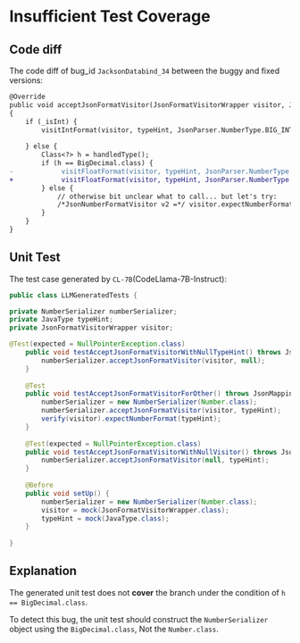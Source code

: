 # Insufficient Test Coverage


## Code diff

The code diff of bug_id `JacksonDatabind_34` between the buggy and fixed versions: 

```diff
@Override
public void acceptJsonFormatVisitor(JsonFormatVisitorWrapper visitor, JavaType typeHint) throws JsonMappingException
{
    if (_isInt) {
        visitIntFormat(visitor, typeHint, JsonParser.NumberType.BIG_INTEGER);
 
    } else {
        Class<?> h = handledType();
        if (h == BigDecimal.class) {
-            visitFloatFormat(visitor, typeHint, JsonParser.NumberType.BIG_INTEGER);
+            visitFloatFormat(visitor, typeHint, JsonParser.NumberType.BIG_DECIMAL);
        } else {
            // otherwise bit unclear what to call... but let's try:
            /*JsonNumberFormatVisitor v2 =*/ visitor.expectNumberFormat(typeHint);
        }
    }
}

```






## Unit Test
The test case generated by `CL-7B`(CodeLlama-7B-Instruct): 

```java
public class LLMGeneratedTests {

private NumberSerializer numberSerializer;
private JavaType typeHint;
private JsonFormatVisitorWrapper visitor;

@Test(expected = NullPointerException.class)
    public void testAcceptJsonFormatVisitorWithNullTypeHint() throws JsonMappingException {
        numberSerializer.acceptJsonFormatVisitor(visitor, null);
    }
       
    @Test
    public void testAcceptJsonFormatVisitorForOther() throws JsonMappingException {
        numberSerializer = new NumberSerializer(Number.class);
        numberSerializer.acceptJsonFormatVisitor(visitor, typeHint);
        verify(visitor).expectNumberFormat(typeHint);
    }
    
    @Test(expected = NullPointerException.class)
    public void testAcceptJsonFormatVisitorWithNullVisitor() throws JsonMappingException {
        numberSerializer.acceptJsonFormatVisitor(null, typeHint);
    }
    
    @Before
    public void setUp() {
        numberSerializer = new NumberSerializer(Number.class);
        visitor = mock(JsonFormatVisitorWrapper.class);
        typeHint = mock(JavaType.class);
    }
    
}
```


## Explanation

The generated unit test does not **cover** the branch under the condition of `h == BigDecimal.class`. 

To detect this bug, the unit test should construct the `NumberSerializer` object using the `BigDecimal.class`, Not the `Number.class`.






